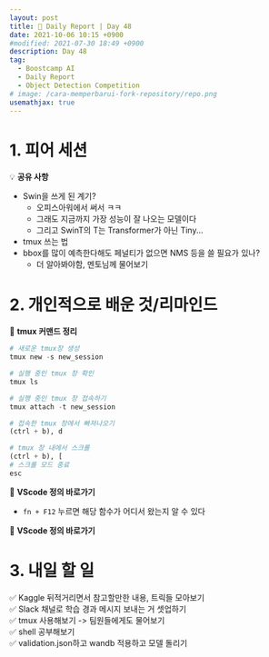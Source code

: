 ```yaml
---
layout: post
title: 📔 Daily Report | Day 48
date: 2021-10-06 10:15 +0900
#modified: 2021-07-30 18:49 +0900
description: Day 48
tag:
  - Boostcamp AI
  - Daily Report
  - Object Detection Competition
# image: /cara-memperbarui-fork-repository/repo.png
usemathjax: true
---
```


# 1. 피어 세션

💡 **공유 사항**

- Swin을 쓰게 된 계기?
    - 오피스아워에서 써서 ㅋㅋ
    - 그래도 지금까지 가장 성능이 잘 나오는 모델이다
    - 그리고 SwinT의 T는 Transformer가 아닌 Tiny...
- tmux 쓰는 법
- bbox를 많이 예측한다해도 페널티가 없으면 NMS 등을 쓸 필요가 있나?
    - 더 알아봐야함, 멘토님께 물어보기

# 2. 개인적으로 배운 것/리마인드

🌿 **tmux 커맨드 정리**

```py
# 새로운 tmux창 생성
tmux new -s new_session

# 실행 중인 tmux 창 확인
tmux ls

# 실행 중인 tmux 창 접속하기
tmux attach -t new_session

# 접속한 tmux 창에서 빠져나오기
(ctrl + b), d

# tmux 창 내에서 스크롤
(ctrl + b), [
# 스크롤 모드 종료
esc
```

🌿 **VScode 정의 바로가기**

- `fn + F12` 누르면 해당 함수가 어디서 왔는지 알 수 있다

🌿 **VScode 정의 바로가기**

# 3. 내일 할 일

✅ Kaggle 뒤적거리면서 참고할만한 내용, 트릭들 모아보기\
✅ Slack 채널로 학습 경과 메시지 보내는 거 셋업하기\
✅ tmux 사용해보기 -> 팀원들에게도 물어보기\
✅ shell 공부해보기\
✅ validation.json하고 wandb 적용하고 모델 돌리기